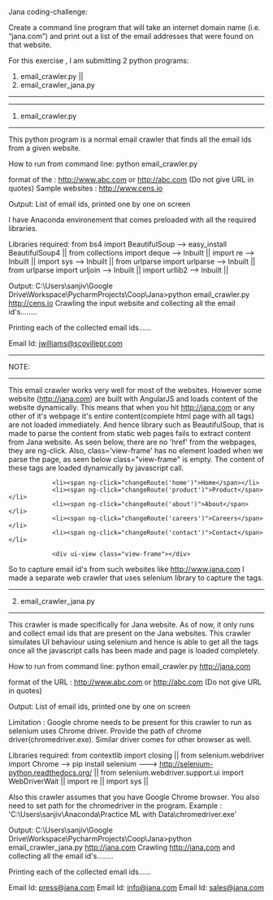 Jana coding-challenge:

Create a command line program that will take an internet domain name (i.e. “jana.com”) and print out a list of the email addresses that were found on that website.

For this exercise , I am submitting 2 python programs:

1) email_crawler.py ||
2) email_crawler_jana.py 

----------------------------------------------------------------------------------------------------------------------------------------------------------------------
*******************
1) email_crawler.py
*******************
This python program is a normal email crawler that finds all the email ids from a given website. 

How to run from command line:
python email_crawler.py <URL>

format of the <URL> : http://www.abc.com or http://abc.com (Do not give URL in quotes)
Sample websites : http://www.cens.io

Output: List of email ids, printed one by one on screen

I have Anaconda environement that comes preloaded with all the required libraries.

Libraries required:
from bs4 import BeautifulSoup --> easy_install BeautifulSoup4 ||
from collections import deque --> Inbuilt ||
import re --> Inbuilt ||
import sys --> Inbuilt ||
from urlparse import urlparse --> Inbuilt ||
from urlparse import urljoin --> Inbuilt ||
import urllib2 --> Inbuilt ||

Output:
C:\Users\sanjiv\Google Drive\Workspace\PycharmProjects\Coop\Jana>python email_crawler.py http://cens.io
Crawling the input website and collecting all the email id's........

Printing each of the collected email ids......

Email Id:  jwilliams@scovillepr.com

*****
NOTE:
*****
This email crawler works very well for most of the websites. However some website (http://jana.com) are built with AngularJS and loads content of the website dynamically. This means
that when you hit http://jana.com or any other of it's webpage it's entire content(complete html page with all tags) are not loaded immediately. And hence library such as BeautifulSoup,
that is made to parse the content from static web pages fails to extract content from Jana website. As seen below, there are no 'href' from the webpages, they are ng-click. Also,
class='view-frame' has no element loaded when we parse the page, as seen below class="view-frame" is empty. The content of these tags are loaded dynamically by javascript call.


                <li><span ng-click="changeRoute('home')">Home</span></li>
                <li><span ng-click="changeRoute('product')">Product</span></li>
                <li><span ng-click="changeRoute('about')">About</span></li>
                <li><span ng-click="changeRoute('careers')">Careers</span></li>
                <li><span ng-click="changeRoute('contact')">Contact</span></li>
				
				<div ui-view class="view-frame"></div>
				

So to capture email id's from such websites like http://www.jana.com I made a separate web crawler that uses selenium library to capture the tags. 
*************************
2) email_crawler_jana.py
*************************
This crawler is made specifically for Jana website. As of now, it only runs and collect email ids that are present on the Jana websites. This crawler simulates UI behaviour using 
selenium and hence is able to get all the tags once all the javascript calls has been made and page is loaded completely.

How to run from command line:
python email_crawler.py http://jana.com

format of the URL : http://www.abc.com or http://abc.com (Do not give URL in quotes)


Output: List of email ids, printed one by one on screen

Limitation :  Google chrome needs to be present for this crawler to run as selenium uses Chrome driver.
              Provide the path of chrome driver(chromedriver.exe). Similar driver comes for other browser as well.
			  
Libraries required:
from contextlib import closing ||
from selenium.webdriver import Chrome --> pip install selenium ---> http://selenium-python.readthedocs.org/ ||
from selenium.webdriver.support.ui import WebDriverWait ||
import re ||
import sys ||

Also this crawler assumes that you have Google Chrome browser. You also need to set path for the chromedriver in the program.
Example : 'C:\Users\sanjiv\Anaconda\Practice ML with Data\chromedriver.exe'

Output:
C:\Users\sanjiv\Google Drive\Workspace\PycharmProjects\Coop\Jana>python email_crawler_jana.py http://jana.com
Crawling http://jana.com and collecting all the email id's........

Printing each of the collected email ids......

Email Id:  press@jana.com
Email Id:  info@jana.com
Email Id:  sales@jana.com
